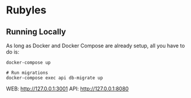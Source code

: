 # Rubyles

## Running Locally
As long as Docker and Docker Compose are already setup, all you have to do is:

```
docker-compose up

# Run migrations
docker-compose exec api db-migrate up
```

WEB: http://127.0.0.1:3001
API: http://127.0.0.1:8080
